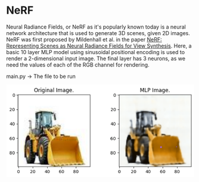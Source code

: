 # NeRF

Neural Radiance Fields, or NeRF as it's popularly known today is a neural network architecture that is used to generate 3D scenes, given 2D images. NeRF was first proposed by Mildenhall et al. in the paper [NeRF: Representing Scenes as Neural Radiance Fields for View Synthesis](https://arxiv.org/abs/2003.08934). Here, a basic 10 layer MLP model using sinusoidal positional encoding is used to render a 2-dimensional input image. The final layer has 3 neurons, as we need the values of each of the RGB channel for rendering. 

main.py -> The file to be run

<img align="middle" src="/images/rendered.png">


